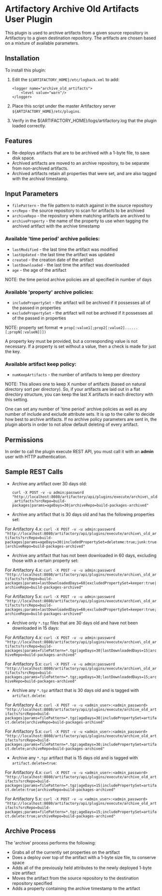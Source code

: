 Artifactory Archive Old Artifacts User Plugin
=============================================

This plugin is used to archive artifacts from a given source repository in
Artifactory to a given destination repository. The artifacts are chosen based on
a mixture of available parameters.

Installation
------------

To install this plugin:

1. Edit the `${ARTIFACTORY_HOME}/etc/logback.xml` to add:

    ```
    <logger name="archive_old_artifacts">
        <level value="warn"/>
    </logger>
    ```

2. Place this script under the master Artifactory server
   `${ARTIFACTORY_HOME}/etc/plugins`.
3. Verify in the ${ARTIFACTORY_HOME}/logs/artifactory.log that the plugin loaded
   correctly.

Features
--------

- Re-deploys artifacts that are to be archived with a 1-byte file, to save disk
  space.
- Archived artifacts are moved to an archive repository, to be separate from
  non-archived artifacts.
- Archived artifacts retain all properties that were set, and are also tagged
  with the archival timestamp.

Input Parameters
----------------

- `filePattern` - the file pattern to match against in the source repository
- `srcRepo` - the source repository to scan for artifacts to be archived
- `archiveRepo` - the repository where matching artifacts are archived to
- `archiveProperty` - the name of the property to use when tagging the archived
  artifact with the archive timestamp

### Available 'time period' archive policies: ###

- `lastModified` - the last time the artifact was modified
- `lastUpdated` - the last time the artifact was updated
- `created` - the creation date of the artifact
- `lastDownloaded` - the last time the artifact was downloaded
- `age` - the age of the artifact

NOTE: the time period archive policies are all specified in number of days

### Available 'property' archive policies: ###

- `includePropertySet` - the artifact will be archived if it possesses all of
  the passed in properties
- `excludePropertySet` - the artifact will not be archived if it possesses all
  of the passed in properties

NOTE: property set format &rArr;
`prop[:value1[;prop2[:value2]......[;propN[:valueN]]])`

A property key must be provided, but a corresponding value is not necessary.
If a property is set without a value, then a check is made for just the key.

### Available artifact keep policy: ###

- `numKeepArtifacts` - the number of artifacts to keep per directory

NOTE: This allows one to keep X number of artifacts (based on natural directory
sort per directory). So, if your artifacts are laid out in a flat directory
structure, you can keep the last X artifacts in each directory with this
setting.

One can set any number of 'time period' archive policies as well as any number
of include and exclude attribute sets. It is up to the caller to decide how best
to archive artifacts. If no archive policy parameters are sent in, the plugin
aborts in order to not allow default deleting of every artifact.

Permissions
------------

In order to call the plugin execute REST API, you must call it with an **admin**
user with HTTP authentication.

Sample REST Calls
-----------------

- Archive any artifact over 30 days old:

  `curl -X POST -v -u admin:password "http://localhost:8080/artifactory/api/plugins/execute/archive\_old_artifacts?srcRepo=build-packages|params=ageDays=30|archiveRepo=build-packages-archived"`
- Archive any artifact that is 30 days old and has the following properties set:


For Artifactory 4.x:
  `curl -X POST -v -u admin:password "http://localhost:8080/artifactory/api/plugins/execute/archive\_old_artifacts?srcRepo=build-packages|params=ageDays=30|includedPropertySet=deleteme:true;junk:true|archiveRepo=build-packages-archived"` 
  
  
- Archive any artifact that has not been downloaded in 60 days, excluding those
  with a certain property set:


For Artifactory 4.x:
  `curl -X POST -v -u admin:password "http://localhost:8080/artifactory/api/plugins/execute/archive\_old_artifacts?srcRepo=build-packages|params=lastDownloadedDays=60|excludedPropertySet=keeper:true|archiveRepo=build-packages-archived"` 
  
For Artifactory 5.x:
  `curl -X POST -v -u admin:password "http://localhost:8080/artifactory/api/plugins/execute/archive\_old_artifacts?srcRepo=build-packages;params=lastDownloadedDays=60;excludedPropertySet=keeper:true;archiveRepo=build-packages-archived"`  
- Archive only `*.tgz` files that are 30 days old and have not been downloaded
  in 15 days:


For Artifactory 4.x:
  `curl -X POST -v -u admin:password "http://localhost:8080/artifactory/api/plugins/execute/archive\_old_artifacts?srcRepo=build-packages|params=filePattern=*.tgz|ageDays=30|lastDownloadedDays=15|archiveRepo=build-packages-archived"` 
  
  
For Artifactory 5.x: 
`curl -X POST -v -u admin:password "http://localhost:8080/artifactory/api/plugins/execute/archive\_old_artifacts?srcRepo=build-packages;params=filePattern=*.tgz;ageDays=30;lastDownloadedDays=15;archiveRepo=build-packages-archived"`  
- Archive any `*.tgz` artifact that is 30 days old and is tagged with
  `artifact.delete`:


For Artifactory 4.x:
  `curl -X POST -v -u <admin_user>:<admin_password> "http://localhost:8080/artifactory/api/plugins/execute/archive_old_artifacts?srcRepo=build-packages|params=filePattern=*.tgz|ageDays=30|includePropertySet=artifact.delete|archiveRepo=build-packages-archived"` 
  
For Artifactory 5.x:
`curl -X POST -v -u <admin_user>:<admin_password> "http://localhost:8080/artifactory/api/plugins/execute/archive_old_artifacts?srcRepo=build-packages;params=filePattern=*.tgz;ageDays=30;includePropertySet=artifact.delete;archiveRepo=build-packages-archived"`  
- Archive any `*.tgz` artifact that is 15 days old and is tagged with
  `artifact.delete=true`:


For Artifactory 4.x:
  `curl -X POST -v -u <admin_user>:<admin_password> "http://localhost:8080/artifactory/api/plugins/execute/archive_old_artifacts?srcRepo=build-packages|params=filePattern=*.tgz|ageDays=15|includePropertySet=artifact.delete:true|archiveRepo=build-packages-archived"` 
  
 
For Artifactory 5.x:
`curl -X POST -v -u <admin_user>:<admin_password> "http://localhost:8080/artifactory/api/plugins/execute/archive_old_artifacts?srcRepo=build-packages;params=filePattern=*.tgz;ageDays=15;includePropertySet=artifact.delete:true;archiveRepo=build-packages-archived"`  

Archive Process
---------------

The 'archive' process performs the following:

- Grabs all of the currently set properties on the artifact
- Does a deploy over top of the artifact with a 1-byte size file, to conserve
  space
- Adds all of the previously held attributes to the newly deployed 1-byte size
  artifact
- Moves the artifact from the source repository to the destination repository
  specified
- Adds a property containing the archive timestamp to the artifact
